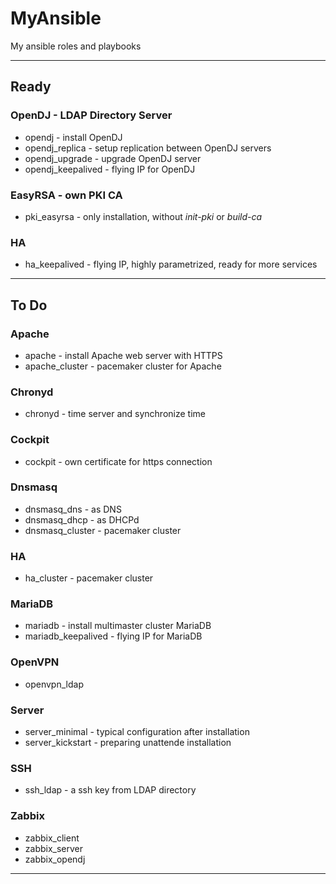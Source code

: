 # MyAnsible
My ansible roles and playbooks

---

## Ready

### OpenDJ - LDAP Directory Server
- opendj - install OpenDJ
- opendj_replica - setup replication between OpenDJ servers
- opendj_upgrade - upgrade OpenDJ server
- opendj_keepalived - flying IP for OpenDJ

### EasyRSA - own PKI CA
- pki_easyrsa - only installation, without *init-pki* or *build-ca*

### HA
- ha_keepalived - flying IP, highly parametrized, ready for more services

---

## To Do

### Apache
- apache - install Apache web server with HTTPS
- apache_cluster - pacemaker cluster for Apache

### Chronyd
- chronyd - time server and synchronize time

### Cockpit
- cockpit - own certificate for https connection

### Dnsmasq
- dnsmasq_dns - as DNS
- dnsmasq_dhcp - as DHCPd
- dnsmasq_cluster - pacemaker cluster

### HA
- ha_cluster - pacemaker cluster

### MariaDB
- mariadb - install multimaster cluster MariaDB
- mariadb_keepalived - flying IP for MariaDB

### OpenVPN
- openvpn_ldap

### Server
- server_minimal - typical configuration after installation
- server_kickstart - preparing unattende installation

### SSH
- ssh_ldap - a ssh key from LDAP directory

### Zabbix
- zabbix_client
- zabbix_server
- zabbix_opendj

---

